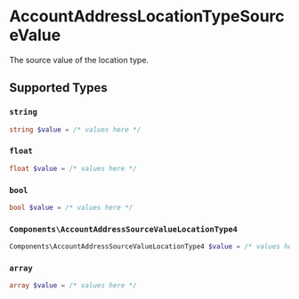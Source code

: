 # AccountAddressLocationTypeSourceValue

The source value of the location type.


## Supported Types

### `string`

```php
string $value = /* values here */
```

### `float`

```php
float $value = /* values here */
```

### `bool`

```php
bool $value = /* values here */
```

### `Components\AccountAddressSourceValueLocationType4`

```php
Components\AccountAddressSourceValueLocationType4 $value = /* values here */
```

### `array`

```php
array $value = /* values here */
```

